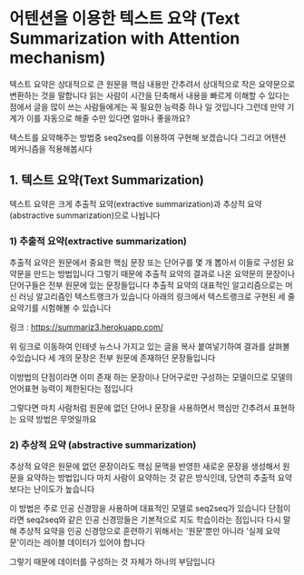 # 어텐션을 이용한 텍스트 요약 (Text Summarization with Attention mechanism)

텍스트 요약은 상대적으로 큰 원문을 핵심 내용만 간추려서 상대적으로 작은 요약문으로 변환하는 것을 말합니다 읽는 사람이 시간을 단축해서 내용을 빠르게 이해할 수 있다는 점에서 글을 많이 쓰는 사람들에게는 꼭 필요한 능력중 하나 일 것입니다 그런데 만약 기계가 이를 자동으로 해줄 수만 있다면 얼마나 좋을까요? 

텍스트를 요약해주는 방법중 seq2seq를 이용하여 구현해 보겠습니다 그리고 어텐션 메커니즘을 적용해봅시다 

## 1. 텍스트 요약(Text Summarization)

텍스트 요약은 크게 추출적 요약(extractive summarization)과 추상적 요약(abstractive summarization)으로 나뉩니다

### 1) 추출적 요약(extractive summarization)

추출적 요약은 원문에서 중요한 핵심 문장 또는 단어구를 몇 개 뽑아서 이들로 구성된 요약문을 만드는 방법입니다 그렇기 때문에 추출적 요약의 결과로 나온 요약문의 문장이나 단어구들은 전부 원문에 있는 문장들입니다 추출적 요약의 대표적인 알고리즘으로는 머신 러닝 알고리즘인 텍스트랭크가 있습니다 아래의 링크에서 텍스트랭크로 구현된 세 줄 요약기를 시험해볼 수 있습니다 

링크 : https://summariz3.herokuapp.com/

위 링크로 이동하여 인테넷 뉴스나 가지고 있는 글을 복사 붙여넣기하여 결과를 살펴볼수있습니다 세 개의 문장은 전부 원문에 존재하던 문장들입니다 

이방법의 단점이라면 이미 존재 하는 문장이나 단어구로만 구성하는 모델이므로 모델의 언어표현 능력이 제한된다는 점입니다 

그렇다면 마치 사람처럼 원문에 없던 단어나 문장을 사용하면서 핵심만 간추려서 표현하는 요약 방법은 무엇일까요 

### 2) 추상적 요약 (abstractive summarization)

추상적 요약은 원문에 없던 문장이라도 핵심 문맥을 반영한 새로운 문장을 생성해서 원문을 요약하는 방법입니다 마치 사람이 요약하는 것 같은 방식인데, 당연히 추출적 요약보다는 난이도가 높습니다 

이 방법은 주로 인공 신경망을 사용하며 대표적인 모델로 seq2seq가 있습니다 단점이라면 seq2seq와 같은 인공 신경망들은 기본적으로 지도 학습이라는 점입니다 다시 말해 추상적 요약을 인공 신경망으로 훈련하기 위해서는 '원문'뿐만 아니라 '실제 요약문'이라는 레이블 데이터가 있어야 합니다 

그렇기 때문에 데이터를 구성하는 것 자체가 하나의 부담입니다 


